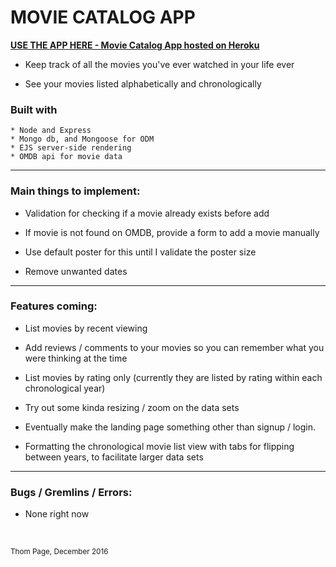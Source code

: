 # MOVIE CATALOG APP

[**USE THE APP HERE - Movie Catalog App hosted on Heroku**](https://movie-catalog-app.herokuapp.com)

* Keep track of all the movies you've ever watched in your life ever

* See your movies listed alphabetically and chronologically


### Built with
	* Node and Express
	* Mongo db, and Mongoose for ODM
	* EJS server-side rendering
	* OMDB api for movie data

----
### Main things to implement:

* Validation for checking if a movie already exists before add

* If movie is not found on OMDB, provide a form to add a movie manually
 * Use default poster for this until I validate the poster size 

* Remove unwanted dates

----
### Features coming:

* List movies by recent viewing



* Add reviews / comments to your movies so you can remember what you were thinking at the time

* List movies by rating only (currently they are listed by rating within each chronological year)

* Try out some kinda resizing / zoom on the data sets

* Eventually make the landing page something other than signup / login.

* Formatting the chronological movie list view with tabs for flipping between years, to facilitate larger data sets

----
### Bugs / Gremlins / Errors:

* None right now

<br>


<small>Thom Page, December 2016</small>
